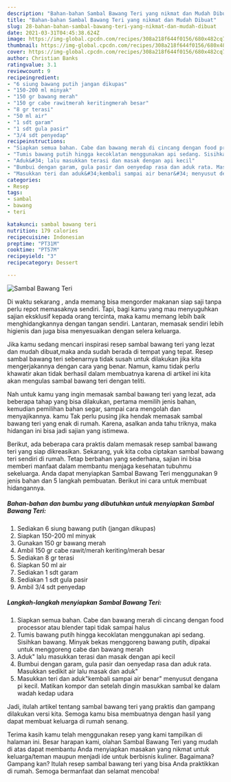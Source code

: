 ```yaml
---
description: "Bahan-bahan Sambal Bawang Teri yang nikmat dan Mudah Dibuat"
title: "Bahan-bahan Sambal Bawang Teri yang nikmat dan Mudah Dibuat"
slug: 28-bahan-bahan-sambal-bawang-teri-yang-nikmat-dan-mudah-dibuat
date: 2021-03-31T04:45:38.624Z
image: https://img-global.cpcdn.com/recipes/308a218f644f0156/680x482cq70/sambal-bawang-teri-foto-resep-utama.jpg
thumbnail: https://img-global.cpcdn.com/recipes/308a218f644f0156/680x482cq70/sambal-bawang-teri-foto-resep-utama.jpg
cover: https://img-global.cpcdn.com/recipes/308a218f644f0156/680x482cq70/sambal-bawang-teri-foto-resep-utama.jpg
author: Christian Banks
ratingvalue: 3.1
reviewcount: 9
recipeingredient:
- "6 siung bawang putih jangan dikupas"
- "150-200 ml minyak"
- "150 gr bawang merah"
- "150 gr cabe rawitmerah keritingmerah besar"
- "8 gr terasi"
- "50 ml air"
- "1 sdt garam"
- "1 sdt gula pasir"
- "3/4 sdt penyedap"
recipeinstructions:
- "Siapkan semua bahan. Cabe dan bawang merah di cincang dengan food processor atau blender tapi tidak sampai halus"
- "Tumis bawang putih hingga kecoklatan menggunakan api sedang. Sisihkan bawang. Minyak bekas menggoreng bawang putih, dipakai untuk menggoreng cabe dan bawang merah"
- "Aduk&#34; lalu masukkan terasi dan masak dengan api kecil"
- "Bumbui dengan garam, gula pasir dan oenyedap rasa dan aduk rata. Masukkan sedikit air lalu masak dan aduk&#34;"
- "Masukkan teri dan aduk&#34;kembali sampai air benar&#34; menyusut dengana pi kecil. Matikan kompor dan setelah dingin masukkan sambal ke dalam wadah kedap udara"
categories:
- Resep
tags:
- sambal
- bawang
- teri

katakunci: sambal bawang teri 
nutrition: 179 calories
recipecuisine: Indonesian
preptime: "PT31M"
cooktime: "PT57M"
recipeyield: "3"
recipecategory: Dessert

---
```



![Sambal Bawang Teri](https://img-global.cpcdn.com/recipes/308a218f644f0156/680x482cq70/sambal-bawang-teri-foto-resep-utama.jpg)

Di waktu  sekarang , anda memang bisa mengorder makanan siap saji tanpa perlu repot memasaknya sendiri. Tapi, bagi kamu yang mau menyuguhkan sajian eksklusif kepada orang tercinta, maka kamu memang lebih baik menghidangkannya dengan tangan sendiri. Lantaran, memasak sendiri lebih higienis dan juga bisa menyesuaikan dengan selera keluarga.

Jika kamu sedang mencari inspirasi resep sambal bawang teri yang lezat dan mudah dibuat,maka anda sudah berada di tempat yang tepat. Resep sambal bawang teri  sebenarnya tidak susah untuk dilakukan jika kita mengerjakannya dengan cara yang benar. Namun, kamu tidak perlu khawatir akan tidak berhasil dalam membuatnya 
karena di artikel ini kita akan mengulas sambal bawang teri dengan teliti.  



Nah untuk kamu yang ingin memasak sambal bawang teri yang lezat, ada beberapa tahap yang bisa dilakukan, pertama memilih jenis bahan, kemudian pemilihan bahan segar, sampai cara mengolah dan menyajikannya. kamu Tak perlu pusing jika hendak memasak sambal bawang teri yang enak di rumah. Karena, asalkan anda  tahu triknya, maka hidangan ini bisa jadi sajian yang istimewa.

Berikut, ada beberapa cara praktis  dalam memasak resep sambal bawang teri yang siap dikreasikan. Sekarang, yuk kita coba ciptakan sambal bawang teri sendiri di rumah. Tetap berbahan yang sederhana, sajian ini bisa memberi manfaat dalam membantu menjaga kesehatan tubuhmu sekeluarga. Anda dapat menyiapkan Sambal Bawang Teri menggunakan 9 jenis bahan dan 5 langkah pembuatan. Berikut ini cara untuk membuat hidangannya.

<!--inarticleads1-->

##### Bahan-bahan dan bumbu yang dibutuhkan untuk menyiapkan Sambal Bawang Teri:

1. Sediakan 6 siung bawang putih (jangan dikupas)
1. Siapkan 150-200 ml minyak
1. Gunakan 150 gr bawang merah
1. Ambil 150 gr cabe rawit/merah keriting/merah besar
1. Sediakan 8 gr terasi
1. Siapkan 50 ml air
1. Sediakan 1 sdt garam
1. Sediakan 1 sdt gula pasir
1. Ambil 3/4 sdt penyedap




<!--inarticleads2-->

##### Langkah-langkah menyiapkan Sambal Bawang Teri:

1. Siapkan semua bahan. Cabe dan bawang merah di cincang dengan food processor atau blender tapi tidak sampai halus
1. Tumis bawang putih hingga kecoklatan menggunakan api sedang. Sisihkan bawang. Minyak bekas menggoreng bawang putih, dipakai untuk menggoreng cabe dan bawang merah
1. Aduk&#34; lalu masukkan terasi dan masak dengan api kecil
1. Bumbui dengan garam, gula pasir dan oenyedap rasa dan aduk rata. Masukkan sedikit air lalu masak dan aduk&#34;
1. Masukkan teri dan aduk&#34;kembali sampai air benar&#34; menyusut dengana pi kecil. Matikan kompor dan setelah dingin masukkan sambal ke dalam wadah kedap udara




Jadi, itulah artikel tentang  sambal bawang teri  yang praktis dan gampang dilakukan versi kita. Semoga kamu bisa membuatnya dengan hasil yang dapat membuat keluarga di rumah senang. 

Terima kasih kamu telah menggunakan resep yang kami tampilkan di halaman ini. Besar harapan kami, olahan  Sambal Bawang Teri yang mudah di atas dapat membantu Anda menyiapkan masakan yang nikmat untuk keluarga/teman maupun menjadi ide untuk berbisnis kuliner. Bagaimana? Gampang kan? Itulah resep sambal bawang teri yang bisa Anda praktikkan di rumah. Semoga bermanfaat dan selamat mencoba!

